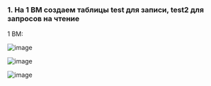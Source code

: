 
### 1. На 1 ВМ создаем таблицы test для записи, test2 для запросов на чтение

1 ВМ:

![image](https://github.com/AKhabarov/Otus-HomeWork/assets/40095258/1568dd10-f607-48f1-978c-a90303ffd7df)

![image](https://github.com/AKhabarov/Otus-HomeWork/assets/40095258/28be78bc-48b0-499e-a210-eabc15e0bb5a)

![image](https://github.com/AKhabarov/Otus-HomeWork/assets/40095258/14441af3-95ee-4a2b-a4cf-17c7670ba41a)

